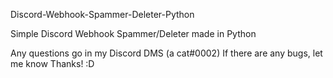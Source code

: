 Discord-Webhook-Spammer-Deleter-Python

Simple Discord Webhook Spammer/Deleter made in Python

Any questions go in my Discord DMS (a cat#0002)
If there are any bugs, let me know
Thanks! :D
